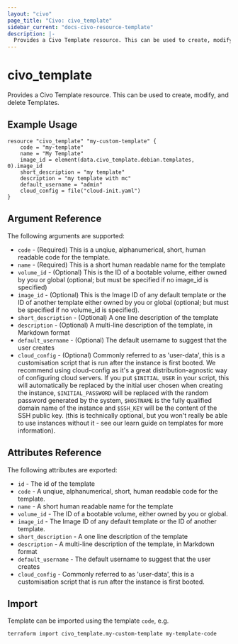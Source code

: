 ```yaml
---
layout: "civo"
page_title: "Civo: civo_template"
sidebar_current: "docs-civo-resource-template"
description: |-
  Provides a Civo Template resource. This can be used to create, modify, and delete Templates.
---
```


# civo\_template

Provides a Civo Template resource.
This can be used to create, modify, and delete Templates.

## Example Usage

```hcl
resource "civo_template" "my-custom-template" {
    code = "my-template"
    name = "My Template"
    image_id = element(data.civo_template.debian.templates, 0).image_id
    short_description = "my template"
    description = "my template with mc"
    default_username = "admin"
    cloud_config = file("cloud-init.yaml")
}
```

## Argument Reference

The following arguments are supported:

* `code` - (Required) This is a unqiue, alphanumerical, short, human readable code for the template.
* `name` - (Required) This is a short human readable name for the template
* `volume_id` - (Optional) This is the ID of a bootable volume, either owned by you or global
(optional; but must be specified if no image_id is specified)
* `image_id` - (Optional) This is the Image ID of any default template or the ID of another template
either owned by you or global (optional; but must be specified if no volume_id is specified).
* `short_description` - (Optional) A one line description of the template
* `description` - (Optional) A multi-line description of the template, in Markdown format
* `default_username` - (Optional) The default username to suggest that the user creates
* `cloud_config` - (Optional) Commonly referred to as 'user-data', this is a customisation script that is run after
the instance is first booted. We recommend using cloud-config as it's a great distribution-agnostic
way of configuring cloud servers. If you put `$INITIAL_USER` in your script, this will automatically
be replaced by the initial user chosen when creating the instance, `$INITIAL_PASSWORD` will be
replaced with the random password generated by the system, `$HOSTNAME` is the fully qualified
domain name of the instance and `$SSH_KEY` will be the content of the SSH public key.
(this is technically optional, but you won't really be able to use instances without it -
see our learn guide on templates for more information).

## Attributes Reference

The following attributes are exported:

* `id` - The id of the template
* `code` - A unqiue, alphanumerical, short, human readable code for the template.
* `name` - A short human readable name for the template
* `volume_id` - The ID of a bootable volume, either owned by you or global.
* `image_id` - The Image ID of any default template or the ID of another template.
* `short_description` - A one line description of the template
* `description` - A multi-line description of the template, in Markdown format
* `default_username` - The default username to suggest that the user creates
* `cloud_config` - Commonly referred to as 'user-data', this is a customisation script that is run after
the instance is first booted.

## Import

Template can be imported using the template `code`, e.g.

```
terraform import civo_template.my-custom-template my-template-code 
```